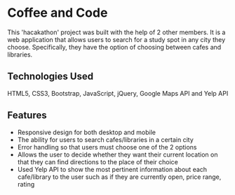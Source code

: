 # Coffee and Code

This 'hacakathon' project was built with the help of 2 other members. It is a web application that allows users to search for a study spot in any city they choose. Specifically, they have the option of choosing between cafes and libraries. 

## Technologies Used
HTML5, CSS3, Bootstrap, JavaScript, jQuery, Google Maps API and Yelp API

## Features
- Responsive design for both desktop and mobile
- The ability for users to search cafes/libraries in a certain city
- Error handling so that users must choose one of the 2 options
- Allows the user to decide whether they want their current location on that they can find directions to the place of their choice
- Used Yelp API to show the most pertinent information about each cafe/library to the user such as if they are currently open, price range, rating